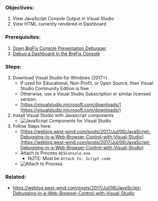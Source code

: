 

### Objectives: 
1. View JavaScript Console Output in Visual Studio
2. View HTML currently rendered in Dashboard

### Prerequisites:

1. [Open BigFix Console Presentation Debugger](https://github.com/jgstew/jgstew.github.io/blob/master/_posts/2018-10-29-Open-BigFix-Console-Presentation-Debugger.md)
1. [Debug a Dashboard In the BigFix Console](https://github.com/jgstew/jgstew.github.io/blob/master/_posts/2018-10-29-Debug-Dashboard-In-BigFix-Console.md)


### Steps:

1. Download Visual Studio for Windows (2017+)
    * If used for Educational, Non-Profit, or Open Source, then Visual Studio Community Edition is free.
    * Otherwise, use a Visual Studio Subscription or similar licensed version.
    * [https://visualstudio.microsoft.com/downloads/](https://visualstudio.microsoft.com/downloads/)
1. Install Visual Studio with Javascript components
    * ![JavaScript Components for Visual Studio](http://jgstew.github.io/images/VisualStudio_JavaScript_2017.png)
1. Follow Steps here:
    * [https://weblog.west-wind.com/posts/2017/Jul/06/JavaScript-Debugging-in-a-Web-Browser-Control-with-Visual-Studio](https://weblog.west-wind.com/posts/2017/Jul/06/JavaScript-Debugging-in-a-Web-Browser-Control-with-Visual-Studio)
    * Attach to Process `BESConsole.exe`
      * NOTE: Must be `Attach to: Script code`
    * ![Attach to Process](http://jgstew.github.io/images/VisualStudio_AttachToProcess_BESConsole.png)

### Related:

- https://weblog.west-wind.com/posts/2017/Jul/06/JavaScript-Debugging-in-a-Web-Browser-Control-with-Visual-Studio
